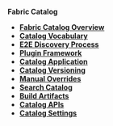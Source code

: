 <strong>Fabric Catalog<strong>
​        

<ul>
	<li><a href="/articles/39_fabric_catalog/01_catalog_overview.md">Fabric Catalog Overview</a></li>
	<li><a href="/articles/39_fabric_catalog/02_catalog_vocabulary.md">Catalog Vocabulary</a></li>
	<li><a href="/articles/39_fabric_catalog/03_discovery_process.md">E2E Discovery Process</a></li>
	<li><a href="/articles/39_fabric_catalog/04_plugin_framework.md">Plugin Framework</a></li>	
	<li><a href="/articles/39_fabric_catalog/05_catalog_app.md">Catalog Application</a></li>		
	<li><a href="/articles/39_fabric_catalog/06_catalog_versioning.md">Catalog Versioning</a></li>		
	<li><a href="/articles/39_fabric_catalog/07_manual_overrides.md">Manual Overrides</a></li>	
	<li><a href="/articles/39_fabric_catalog/08_search_catalog.md">Search Catalog</a></li>
	<li><a href="/articles/39_fabric_catalog/09_build_artifacts.md">Build Artifacts</a></li>	
	<li><a href="/articles/39_fabric_catalog/10_catalog_APIs.md">Catalog APIs</a></li>	
	<li><a href="/articles/39_fabric_catalog/11_settings_for_discovery.md">Catalog Settings</a></li>	
</ul>
